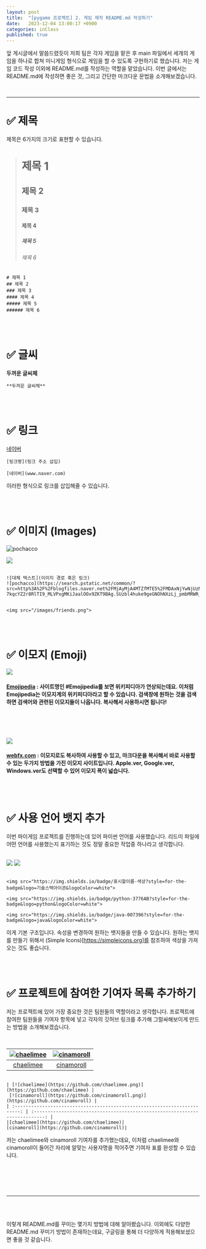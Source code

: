 ```yaml
---
layout: post
title:  "[pygame 프로젝트] 2. 게임 제작 README.md 작성하기"
date:   2023-12-04 13:00:17 +0900
categories: inClass
published: true
---
```


앞 게시글에서 말씀드렸듯이 저희 팀은 각자 게임을 맡은 후 main 파일에서 세개의 게임을 하나로 합쳐 미니게임 형식으로 게임을 할 수 있도록 구현하기로 했습니다. 저는 게임 코드 작성 이외에 README.md를 작성하는 역할을 맡았습니다. 이번 글에서는 README.md에 작성하면 좋은 것, 그리고 간단한 마크다운 문법을 소개해보겠습니다.

<br>

____

# ✅ 제목

제목은 6가지의 크기로 표현할 수 있습니다.
<br>
 

> # 제목 1
> ## 제목 2
> ### 제목 3
> #### 제목 4
> ##### 제목 5
> ###### 제목 6

```
# 제목 1
## 제목 2
### 제목 3
#### 제목 4
##### 제목 5
###### 제목 6
```

<br><br>





# ✅ 글씨

**두꺼운 글씨체**

```
**두꺼운 글씨체**
```
<br><br>





# ✅ 링크

[네이버](https://www.naver.com/?mobile)

```
[링크명](링크 주소 삽입)

[네이버](www.naver.com)
```
이러한 형식으로 링크를 삽입해줄 수 있습니다.

<br><br>





# ✅ 이미지 (Images)

![pochacco](https://search.pstatic.net/common/?src=http%3A%2F%2Fblogfiles.naver.net%2FMjAyMjA4MTZfMTE5%2FMDAxNjYwNjUzNDExOTUz.6FsHp7kqcYZ2r8RlTI9_MLVPxgMKiJaalOOx9ZKT9BAg.SUzbl4huke9geGNOhNXzLj_pmbMRWR_5YuTylowIYNYg.GIF.alsrn8046%2F%25BE%25C8%25B3%25F3.gif&type=a340)

<img src="/images/friends.png">

```

![대체 텍스트](이미지 경로 혹은 링크)
![pochacco](https://search.pstatic.net/common/?src=http%3A%2F%2Fblogfiles.naver.net%2FMjAyMjA4MTZfMTE5%2FMDAxNjYwNjUzNDExOTUz.6FsHp
7kqcYZ2r8RlTI9_MLVPxgMKiJaalOOx9ZKT9BAg.SUzbl4huke9geGNOhNXzLj_pmbMRWR_5YuTylowIYNYg.GIF.alsrn8046%2F%25BE%25C8%25B3%25F3.gif&type=a340)


<img src="/images/friends.png">

```
<br><br>









# ✅ 이모지 (Emoji)

<img src="/images/emojipedia.png">

#### [Emojipedia](https://emojipedia.org/search?q=) : 사이트명인 #Emojipedia를 보면 위키피디아가 연상되는데요. 이처럼 Emojipedia는 이모지계의 위키피디아라고 할 수 있습니다. 검색창에 원하는 것을 검색하면 검색어와 관련된 이모지들이 나옵니다. 복사해서 사용하시면 됩니다!

<br><br><br>

<img src="/images/webfx.png">

#### [webfx.com](https://www.webfx.com/tools/emoji-cheat-sheet/) : 이모지로도 복사하여 사용할 수 있고, 마크다운을 복사해서 바로 사용할 수 있는 두가지 방법을 가진 이모지 사이트입니다. Apple.ver, Google.ver, Windows.ver도 선택할 수 있어 이모지 폭이 넓습니다.

<br><br>





# ✅ 사용 언어 뱃지 추가
이번 파이게임 프로젝트를 진행하는데 있어 파이썬 언어를 사용했습니다. 리드미 파일에 어떤 언어를 사용했는지 표기하는 것도 정말 중요한 작업중 하나라고 생각합니다.

<br>

<img src="https://img.shields.io/badge/python-3776AB?style=for-the-badge&logo=python&logoColor=white">

<img src="https://img.shields.io/badge/java-007396?style=for-the-badge&logo=java&logoColor=white"> 


```

<img src="https://img.shields.io/badge/표시할이름-색상?style=for-the-badge&logo=기술스택아이콘&logoColor=white">

<img src="https://img.shields.io/badge/python-3776AB?style=for-the-badge&logo=python&logoColor=white">

<img src="https://img.shields.io/badge/java-007396?style=for-the-badge&logo=java&logoColor=white"> 

```
이게 기본 구조입니다. 속성을 변경하여 원하는 뱃지들을 만들 수 있습니다.
원하는 뱃지를 만들기 위해서 (Simple Icons)[https://simpleicons.org]를 참조하여 색상을 가져오는 것도 좋습니다.

<br><br>


#  ✅ 프로젝트에 참여한 기여자 목록 추가하기 


저는 프로젝트에 있어 가장 중요한 것은 팀원들의 역할이라고 생각합니다. 프로젝트에 참여한 팀원들을 기여자 항목에 넣고 각자의 깃허브 링크를 추가해 그럴싸해보이게 만드는 방법을 소개해보겠습니다.

<br>

| [![chaelimee](https://github.com/chaelimee.png)](https://github.com/chaelimee) | [![cinamoroll](https://github.com/cinamoroll.png)](https://github.com/joy) | 
| :------------------------------------------------------------------------: | :--------------------------------------------------------------------------: | 
|[chaelimee](https://github.com/chaelimee)|        [cinamoroll](https://github.com/cinamoroll)|



```

| [![chaelimee](https://github.com/chaelimee.png)](https://github.com/chaelimee) |
 [![cinamoroll](https://github.com/cinamoroll.png)](https://github.com/cinamoroll) | 
| :------------------------------------------------------------------------: | :--------------------------------------------------------------------------: | 
|[chaelimee](https://github.com/chaelimee)|        
[cinamoroll](https://github.com/cinamoroll)|

```
저는 chaelimee와 cinamoroll 기여자를 추가했는데요, 이처럼 chaelimee와 cinamoroll이 들어간 자리에 알맞는 사용자명을 적어주면 기여자 표를 완성할 수 있습니다.

<br><br><br><br>

___

<br><br>

이렇게 README.md를 꾸미는 몇가지 방법에 대해 알아봤습니다. 이외에도 다양한 README.md 꾸미기 방법이 존재하는데요, 구글링을 통해 더 다양하게 적용해보셨으면 좋을 것 같습니다. 
